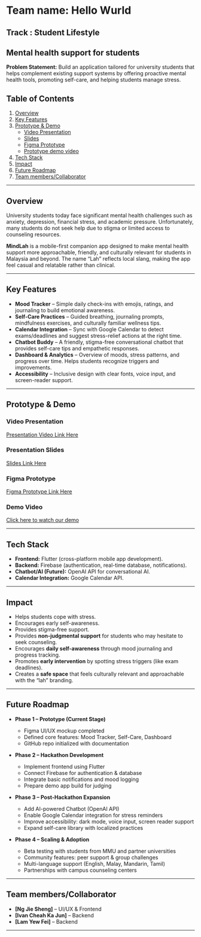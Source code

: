 # Team name: Hello Wurld
## Track : Student Lifestyle
## Mental health support for students

**Problem Statement:** 
Build an application tailored for university students that helps complement existing support systems by offering proactive mental health tools, promoting self-care, and helping students manage stress.

## Table of Contents
1. [Overview](#overview)  
2. [Key Features](#key-features)  
3. [Prototype & Demo](#prototype--demo)  
   - [Video Presentation](#video-presentation)  
   - [Slides](#presentation-slides)  
   - [Figma Prototype](#figma-prototype)
   - [Prototype demo video](#demo-video)
4. [Tech Stack](#tech-stack)  
5. [Impact](#impact)
6. [Future Roadmap](#future-roadmap)  
7. [Team members/Collaborator](#team-memberscollaborator)  

---

##  Overview
University students today face significant mental health challenges such as anxiety, depression, financial stress, and academic pressure. Unfortunately, many students do not seek help due to stigma or limited access to counseling resources.  

**MindLah** is a mobile-first companion app designed to make mental health support more approachable, friendly, and culturally relevant for students in Malaysia and beyond. The name “Lah” reflects local slang, making the app feel casual and relatable rather than clinical.  

---

##  Key Features
-  **Mood Tracker** – Simple daily check-ins with emojis, ratings, and journaling to build emotional awareness.  
-  **Self-Care Practices** – Guided breathing, journaling prompts, mindfulness exercises, and culturally familiar wellness tips.  
-  **Calendar Integration** – Sync with Google Calendar to detect exams/deadlines and suggest stress-relief actions at the right time.  
-  **Chatbot Buddy** – A friendly, stigma-free conversational chatbot that provides self-care tips and empathetic responses.  
-  **Dashboard & Analytics** – Overview of moods, stress patterns, and progress over time. Helps students recognize triggers and improvements.  
-  **Accessibility** – Inclusive design with clear fonts, voice input, and screen-reader support.  

---

##  Prototype & Demo

###  Video Presentation  
 [Presentation Video Link Here](https://youtu.be/LiDxkq4r2e4)  

###  Presentation Slides  
 [Slides Link Here](https://www.canva.com/design/DAGx-9aaM0k/Q_oXlKpKZ_CyiggLRsPFpw/edit?utm_content=DAGx-9aaM0k&utm_campaign=designshare&utm_medium=link2&utm_source=sharebutton)  

###  Figma Prototype  
 [Figma Prototype Link Here](https://www.figma.com/make/aiCWRahZlInSBf6zbkrriW/Mental-Health-Mobile-App?node-id=0-1&p=f&fullscreen=1)  

 ### Demo Video
[Click here to watch our demo](https://youtu.be/kyBjTrBltyI)

---

##  Tech Stack
- **Frontend:** Flutter (cross-platform mobile app development).  
- **Backend:** Firebase (authentication, real-time database, notifications).  
- **Chatbot/AI (Future):** OpenAI API for conversational AI.  
- **Calendar Integration:** Google Calendar API.  

---

##  Impact
- Helps students cope with stress.
- Encourages early self-awareness.
- Provides stigma-free support.
- Provides **non-judgmental support** for students who may hesitate to seek counseling.  
- Encourages **daily self-awareness** through mood journaling and progress tracking.  
- Promotes **early intervention** by spotting stress triggers (like exam deadlines).  
- Creates a **safe space** that feels culturally relevant and approachable with the “lah” branding.  

---

## Future Roadmap

- **Phase 1 – Prototype (Current Stage)**
  - Figma UI/UX mockup completed
  - Defined core features: Mood Tracker, Self-Care, Dashboard
  - GitHub repo initialized with documentation

- **Phase 2 – Hackathon Development**
  - Implement frontend using Flutter
  - Connect Firebase for authentication & database
  - Integrate basic notifications and mood logging
  - Prepare demo app build for judging

- **Phase 3 – Post-Hackathon Expansion**
  - Add AI-powered Chatbot (OpenAI API)
  - Enable Google Calendar integration for stress reminders
  - Improve accessibility: dark mode, voice input, screen reader support
  - Expand self-care library with localized practices

- **Phase 4 – Scaling & Adoption**
  - Beta testing with students from MMU and partner universities
  - Community features: peer support & group challenges
  - Multi-language support (English, Malay, Mandarin, Tamil)
  - Partnerships with campus counseling centers

---

##  Team members/Collaborator
- **[Ng Jie Sheng]** – UI/UX & Frontend 
- **[Ivan Cheah Ka Jun]** – Backend  
- **[Lam Yew Fei]** – Backend

---



